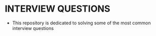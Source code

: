 # INTERVIEW QUESTIONS
- This repository is dedicated to solving some of the most common interview questions
